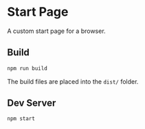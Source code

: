 # Start Page

A custom start page for a browser.

## Build

```sh
npm run build
```

The build files are placed into the `dist/` folder.

## Dev Server

```sh
npm start
```
